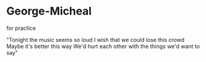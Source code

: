 # George-Micheal
for practice 

"Tonight the music seems so loud
I wish that we could lose this crowd
Maybe it's better this way
We'd hurt each other with the things we'd want to say"
